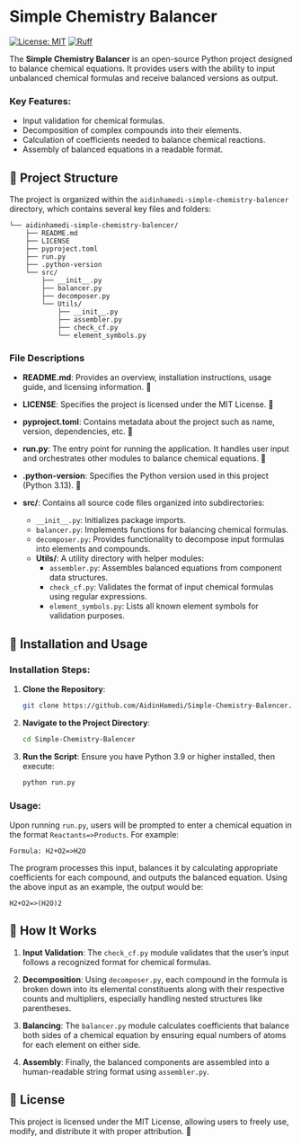 # Simple Chemistry Balancer

[![License: MIT](https://img.shields.io/badge/License-MIT-yellow.svg)](https://opensource.org/licenses/MIT)
[![Ruff](https://img.shields.io/endpoint?url=https://raw.githubusercontent.com/astral-sh/ruff/main/assets/badge/v2.json)](https://github.com/astral-sh/ruff)

The **Simple Chemistry Balancer** is an open-source Python project designed to balance chemical equations. It provides users with the ability to input unbalanced chemical formulas and receive balanced versions as output.

### Key Features:

- Input validation for chemical formulas.
- Decomposition of complex compounds into their elements.
- Calculation of coefficients needed to balance chemical reactions.
- Assembly of balanced equations in a readable format.

## 📂 Project Structure

The project is organized within the `aidinhamedi-simple-chemistry-balencer` directory, which contains several key files and folders:

```
└── aidinhamedi-simple-chemistry-balencer/
    ├── README.md
    ├── LICENSE
    ├── pyproject.toml
    ├── run.py
    ├── .python-version
    └── src/
        ├── __init__.py
        ├── balancer.py
        ├── decomposer.py
        └── Utils/
            ├── __init__.py
            ├── assembler.py
            ├── check_cf.py
            └── element_symbols.py
```

### File Descriptions

- **README.md**: Provides an overview, installation instructions, usage guide, and licensing information. 📄

- **LICENSE**: Specifies the project is licensed under the MIT License. 📜

- **pyproject.toml**: Contains metadata about the project such as name, version, dependencies, etc. 💾

- **run.py**: The entry point for running the application. It handles user input and orchestrates other modules to balance chemical equations. 🔧

- **.python-version**: Specifies the Python version used in this project (Python 3.13). 🐍

- **src/**: Contains all source code files organized into subdirectories:
  - `__init__.py`: Initializes package imports.
  - `balancer.py`: Implements functions for balancing chemical formulas.
  - `decomposer.py`: Provides functionality to decompose input formulas into elements and compounds.
  - **Utils/**: A utility directory with helper modules:
    - `assembler.py`: Assembles balanced equations from component data structures.
    - `check_cf.py`: Validates the format of input chemical formulas using regular expressions.
    - `element_symbols.py`: Lists all known element symbols for validation purposes.

## 🚀 Installation and Usage

### Installation Steps:

1. **Clone the Repository**:
   ```bash
   git clone https://github.com/AidinHamedi/Simple-Chemistry-Balencer.git
   ```

2. **Navigate to the Project Directory**:
   ```bash
   cd Simple-Chemistry-Balencer
   ```

3. **Run the Script**: Ensure you have Python 3.9 or higher installed, then execute:
   ```bash
   python run.py
   ```

### Usage:

Upon running `run.py`, users will be prompted to enter a chemical equation in the format `Reactants=>Products`. For example:

```
Formula: H2+O2=>H2O
```

The program processes this input, balances it by calculating appropriate coefficients for each compound, and outputs the balanced equation. Using the above input as an example, the output would be:

```
H2+O2=>(H2O)2
```

## 🤔 How It Works

1. **Input Validation**: The `check_cf.py` module validates that the user’s input follows a recognized format for chemical formulas.

2. **Decomposition**: Using `decomposer.py`, each compound in the formula is broken down into its elemental constituents along with their respective counts and multipliers, especially handling nested structures like parentheses.

3. **Balancing**: The `balancer.py` module calculates coefficients that balance both sides of a chemical equation by ensuring equal numbers of atoms for each element on either side.

4. **Assembly**: Finally, the balanced components are assembled into a human-readable string format using `assembler.py`.

## 📝 License

This project is licensed under the MIT License, allowing users to freely use, modify, and distribute it with proper attribution. 🌟
